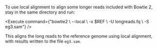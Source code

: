 <script>
import Link from "$components/Link.svelte";
import Execute from "$components/Execute.svelte";
</script>

To use <Link href="http://bowtie-bio.sourceforge.net/bowtie2/manual.shtml#end-to-end-alignment-versus-local-alignment">local alignment</Link> to align some longer reads included with Bowtie 2, stay in the same directory and run:

<Execute command={"bowtie2 \ --local \ -x $REF \ -U longreads.fq \ -S eg3.sam"} />

This aligns the long reads to the reference genome using local alignment, with results written to the file `eg3.sam`.
